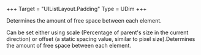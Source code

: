 +++
Target = "UIListLayout.Padding"
Type = UDim
+++

Determines the amount of free space between each element.Can be set either using scale (Percentage of parent's size in the current direction) or offset (a static spacing value, similar to pixel size).Determines the amount of free space between each element.